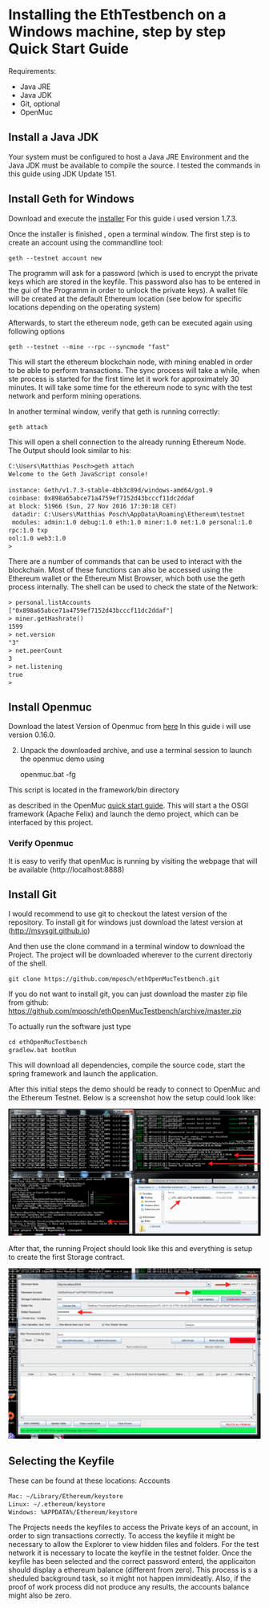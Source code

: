 # Installing the EthTestbench on a Windows machine, step by step Quick Start Guide
Requirements: 
- Java JRE
- Java JDK
- Git, optional 
- OpenMuc

## Install a Java JDK
 

Your system must be configured to host a Java JRE Environment and the Java JDK must be available to compile the source. 
I tested the commands in this guide using JDK Update 151. 

 
## Install Geth for Windows

Download and execute the [installer](https://geth.ethereum.org/downloads/)
For this guide i used version 1.7.3. 

Once the installer is finished , open a terminal window. The first step is to create an account using the commandline tool:

	geth --testnet account new

The programm will ask for a password (which is used to encrypt the private keys which are stored in the keyfile. This password also has to be entered in the gui of the Programm in order to unlock the private keys). A wallet file will be created at the default Ethereum location (see below for specific locations depending on the operating system) 

 Afterwards, to start the ethereum node,  geth can be executed again using following options

	geth --testnet --mine --rpc --syncmode "fast"


This will start the ethereum blockchain node, with mining enabled in order to be able to perform transactions. The sync process will take a while, when ste process is started for the first time let it work for approximately 30 minutes. It will take some time for the ethereum node to sync with the test network and perform mining operations. 

In another terminal window, verify that geth is running correctly:

	geth attach

This will open a shell connection to the already running Ethereum Node. The Output should look similar to his:
```
C:\Users\Matthias Posch>geth attach
Welcome to the Geth JavaScript console!

instance: Geth/v1.7.3-stable-4bb3c89d/windows-amd64/go1.9
coinbase: 0x898a65abce71a4759ef7152d43bcccf11dc2ddaf
at block: 51966 (Sun, 27 Nov 2016 17:30:18 CET)
 datadir: C:\Users\Matthias Posch\AppData\Roaming\Ethereum\testnet
 modules: admin:1.0 debug:1.0 eth:1.0 miner:1.0 net:1.0 personal:1.0 rpc:1.0 txp
ool:1.0 web3:1.0
>
```
There are a number of commands that can be used to interact with the blockchain. Most of these functions can also be accessed using the Ethereum wallet or the Ethereum Mist Browser, which both use the geth process internally. The shell can be used to check the state of the Network:
```
> personal.listAccounts
["0x898a65abce71a4759ef7152d43bcccf11dc2ddaf"]
> miner.getHashrate()
1599
> net.version
"3"
> net.peerCount
3
> net.listening
true
>

```

## Install Openmuc

Download the latest Version of Openmuc from [here](https://www.openmuc.org/openmuc/download/)
In this guide i will use version 0.16.0.

2) Unpack the downloaded archive, and use a terminal session to launch the openmuc demo using 

	openmuc.bat -fg

This script is located in the framework/bin directory

as described in the OpenMuc [quick start guide](https://www.openmuc.org/openmuc/user-guide/#_quick_start). 
This will start a the OSGI framework (Apache Felix) and launch the demo project, which can be interfaced by this project.
### Verify Openmuc
It is easy to verify that openMuc is running by visiting the webpage that will be available (http://localhost:8888)


## Install Git

I would recommend to use git to checkout the latest version of the repository. To install git for windows just download the latest version at (http://msysgit.github.io)

And then use the clone command in a terminal window to download the Project. The project will be downloaded wherever to the current directoriy of the shell. 
	
	git clone https://github.com/mposch/ethOpenMucTestbench.git

If you do not want to install git, you can just download the master zip file from github: https://github.com/mposch/ethOpenMucTestbench/archive/master.zip

To actually run the software just type

	cd ethOpenMucTestbench
	gradlew.bat bootRun

This will download all dependencies, compile the source code, start the spring framework and launch the application. 

After this initial steps the demo should be ready to connect to OpenMuc and the Ethereum Testnet. Below is a screenshot how the setup could look like: 

![](TerminalWindows.png)

After that, the running Project should look like this and everything is setup to create the first Storage contract.

![](testBenchRunning.png)

## Selecting the Keyfile

These can be found at these locations:
Accounts

    Mac: ~/Library/Ethereum/keystore
    Linux: ~/.ethereum/keystore
	Windows: %APPDATA%/Ethereum/keystore

The Projects needs the keyfiles to access the Private keys of an account, in order to sign transactions correctly. 
To access the keyfile it might be necessary to allow the Explorer to view hidden files and folders. For the test network it is necessary to locate the keyfile in the testnet folder. Once the keyfile has been selected and the correct password enterd, the applicaiton should display a ethereum balance (different from zero). This process is s a sheduled background task, so it might not happen immideatly. Also, if the proof of work process did not produce any results, the accounts balance might also be zero. 




